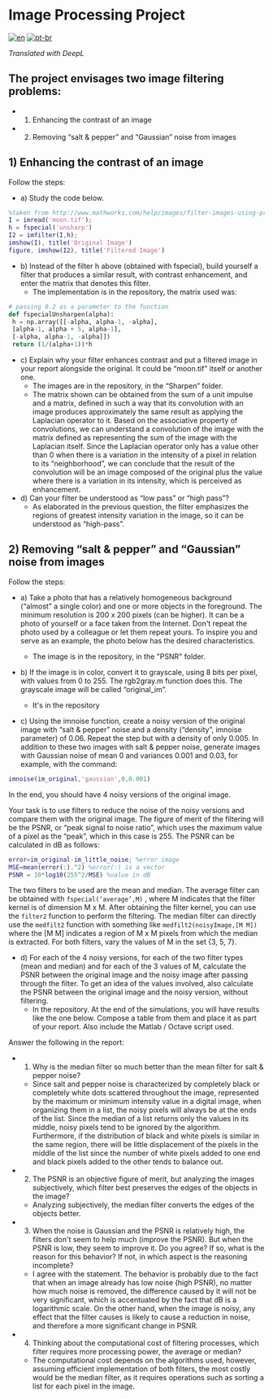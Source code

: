 # Image Processing Project

[![en](https://img.shields.io/badge/lang-en-red.svg)](https://github.com/EduardoGFilho/ImgProcessing/blob/main/README.md)
[![pt-br](https://img.shields.io/badge/lang-pt--br-green.svg)](https://github.com/EduardoGFilho/ImgProcessing/blob/main/README.pt.md)

_Translated with DeepL_

## The project envisages two image filtering problems:
* 1) Enhancing the contrast of an image
* 2) Removing “salt & pepper” and “Gaussian” noise from images


## 1) Enhancing the contrast of an image
Follow the steps:
* a) Study the code below.

~~~Matlab
%taken from http://www.mathworks.com/help/images/filter-images-using-predefined-filters.html
I = imread('moon.tif');
h = fspecial('unsharp')
I2 = imfilter(I,h);
imshow(I), title('Original Image')
figure, imshow(I2), title('Filtered Image')
~~~

* b) Instead of the filter h above (obtained with fspecial), build yourself a filter that produces a similar result, with contrast enhancement, and enter the matrix that denotes this filter.
  * The implementation is in the repository, the matrix used was:
~~~Python
# passing 0.2 as a parameter to the function
def fspecialUnsharpen(alpha):
 h = np.array([[-alpha, alpha-1, -alpha],
 [alpha-1, alpha + 5, alpha-1],
 [-alpha, alpha-1, -alpha]])
 return (1/(alpha+1))*h
~~~

* c) Explain why your filter enhances contrast and put a filtered image in your report alongside the original. It could be “moon.tif” itself or another one.
  * The images are in the repository, in the “Sharpen” folder.
  * The matrix shown can be obtained from the sum of a unit impulse and a matrix, defined in such a way that its convolution with an image produces approximately the same result as applying the Laplacian operator to it. Based on the associative property of convolutions, we can understand a convolution of the image with the matrix defined as representing the sum of the image with the Laplacian itself. Since the Laplacian operator only has a value other than 0 when there is a variation in the intensity of a pixel in relation to its “neighborhood”, we can conclude that the result of the convolution will be an image composed of the original plus the value where there is a variation in its intensity, which is perceived as enhancement.
* d) Can your filter be understood as “low pass” or “high pass”?
  * As elaborated in the previous question, the filter emphasizes the regions of greatest intensity variation in the image, so it can be understood as “high-pass”.

## 2) Removing “salt & pepper” and “Gaussian” noise from images

Follow the steps:
* a) Take a photo that has a relatively homogeneous background (“almost” a single color) and one or more objects in the foreground. The minimum resolution is 200 x 200 pixels (can be higher). It can be a photo of yourself or a face taken from the Internet. Don't repeat the photo used by a colleague or let them repeat yours. To inspire you and serve as an example, the photo below has the desired characteristics.
  * The image is in the repository, in the "PSNR" folder.

* b) If the image is in color, convert it to grayscale, using 8 bits per pixel, with values from 0 to 255. The rgb2gray.m function does this. The grayscale image will be called “original_im”.
  * It's in the repository
* c) Using the imnoise function, create a noisy version of the original image with “salt & pepper” noise and a density (“density”, imnoise parameter) of 0.06. Repeat the step but with a density of only 0.005. In addition to these two images with salt & pepper noise, generate images with Gaussian noise of mean 0 and variances 0.001 and 0.03, for example, with the command:
~~~Matlab
imnoise(im_original,'gaussian',0,0.001)
~~~
In the end, you should have 4 noisy versions of the original image.


Your task is to use filters to reduce the noise of the noisy versions and compare them with the original image. The figure of merit of the filtering will be the PSNR, or “peak signal to noise ratio”, which uses the maximum value of a pixel as the “peak”, which in this case is 255. The PSNR can be calculated in dB as follows:
~~~Matlab
error=im_original-im_little_noise; %error image
MSE=mean(error(:).^2) %error(:) is a vector
PSNR = 10*log10(255^2/MSE) %value in dB
~~~

The two filters to be used are the mean and median. The average filter can be obtained with ``fspecial(‘average’,M)`` , where M indicates that the filter kernel is of dimension M x M. After obtaining the filter kernel, you can use the ``filter2`` function to perform the filtering. The median filter can directly use the ``medfilt2`` function with something like
``medfilt2(noisyImage,[M M])``
where the [M M] indicates a region of M x M pixels from which the median is extracted. For both filters, vary the values of M in the set {3, 5, 7}.

* d) For each of the 4 noisy versions, for each of the two filter types (mean and median) and for each of the 3 values of M, calculate the PSNR between the original image and the noisy image after passing through the filter. To get an idea of the values involved, also calculate the PSNR between the original image and the noisy version, without filtering.
  * In the repository.
At the end of the simulations, you will have results like the one below. Compose a table from them and place it as part of your report. Also include the Matlab / Octave script used.

Answer the following in the report:
* 1) Why is the median filter so much better than the mean filter for salt & pepper noise?
  * Since salt and pepper noise is characterized by completely black or completely white dots scattered throughout the image, represented by the maximum or minimum intensity value in a digital image, when organizing them in a list, the noisy pixels will always be at the ends of the list. Since the median of a list returns only the values in its middle, noisy pixels tend to be ignored by the algorithm. Furthermore, if the distribution of black and white pixels is similar in the same region, there will be little displacement of the pixels in the middle of the list since the number of white pixels added to one end and black pixels added to the other tends to balance out.
* 2) The PSNR is an objective figure of merit, but analyzing the images subjectively, which filter best preserves the edges of the objects in the image?
  * Analyzing subjectively, the median filter converts the edges of the objects better.

* 3) When the noise is Gaussian and the PSNR is relatively high, the filters don't seem to help much (improve the PSNR). But when the PSNR is low, they seem to improve it. Do you agree? If so, what is the reason for this behavior? If not, in which aspect is the reasoning incomplete?
  * I agree with the statement. The behavior is probably due to the fact that when an image already has low noise (high PSNR), no matter how much noise is removed, the difference caused by it will not be very significant, which is accentuated by the fact that dB is a logarithmic scale. On the other hand, when the image is noisy, any effect that the filter causes is likely to cause a reduction in noise, and therefore a more significant change in PSNR.
* 4) Thinking about the computational cost of filtering processes, which filter requires more processing power, the average or median?
  * The computational cost depends on the algorithms used, however, assuming efficient implementation of both filters, the most costly would be the median filter, as it requires operations such as sorting a list for each pixel in the image.

